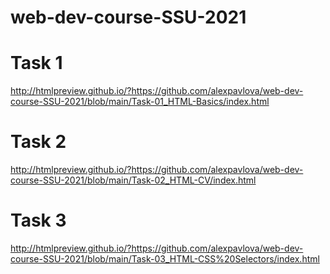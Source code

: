 # web-dev-course-SSU-2021
# Task 1
http://htmlpreview.github.io/?https://github.com/alexpavlova/web-dev-course-SSU-2021/blob/main/Task-01_HTML-Basics/index.html
# Task 2
http://htmlpreview.github.io/?https://github.com/alexpavlova/web-dev-course-SSU-2021/blob/main/Task-02_HTML-CV/index.html
# Task 3
http://htmlpreview.github.io/?https://github.com/alexpavlova/web-dev-course-SSU-2021/blob/main/Task-03_HTML-CSS%20Selectors/index.html
